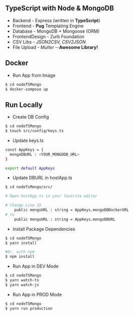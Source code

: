 ## TypeScript with Node & MongoDB

- Backend - Express (written in **TypeScript**)
- Frontend - **Pug** Templating Engine
- Database - MongoDB + Mongoose (ORM)
- FrontendDesign - Zurb Foundation
- CSV Libs - *JSON2CSV, CSV2JSON*
- File Upload - *Multer* --**Awesome Library!**


## Docker
- Run App from Image
```sh
$ cd nodeTSMongo
$ docker-compose up
```


## Run Locally 

- Create DB Config
```sh
$ cd nodeTSMongo
$ touch src/config/keys.ts
```

- Update keys.ts
```sh
const AppKeys = {
  mongoDBURL : <YOUR_MONGODB_URL>
}

export default AppKeys
```

- Update DBURL in hostApp.ts
```sh
$ cd nodeTsMongo/src/

# Open hostApp.ts in your favorite editor

# Change Line 19
    public mongoURL : string = AppKeys.mongoDBDockerURL
# to 
    public mongoURL : string = AppKeys.mongoDBURL
```

- Install Package Dependencies
```sh
$ cd nodeTSMongo
$ yarn install

#Or, with npm
$ npm install
```

- Run App in DEV Mode
```sh
$ cd nodeTSMongo
$ yarn watch-ts
$ yarn watch-js
```

- Run App in PROD Mode
```sh
$ cd nodeTSMongo
$ yarn run production
```
